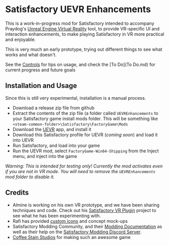 # Satisfactory UEVR Enhancements

This is a work-in-progress mod for Satisfactory intended to accompany Praydog's [Unreal Engine Virtual Reality](https://uevr.io/) tool, to provide VR-specific UI and interaction enhancements, to make playing Satisfactory in VR more practical and enjoyable.

This is very much an early prototype, trying out different things to see what works and what doesn't.

See the [Controls](Controls.md) for tips on usage, and check the [To Do](To Do.md) for current progress and future goals

## Installation and Usage

Since this is still very experimental, installation is a manual process.
- Download a release zip file from github
- Extract the contents of the zip file (a folder called `UEVREnhancements` to your Satisfactory game install mods folder. This will be something like `<steam-common-folder>\Satisfactory\FactoryGame\Mods`
- Download the [UEVR](https://uevr.io/) app, and install it
- Download this Satisfactory profile for UEVR (*coming soon*) and load it into UEVR
- Run Satisfactory, and load into your game
- Run the UEVR mod, select `FactoryGame-Win64-Shipping` from the Inject menu, and inject into the game

*Warning: This is intended for testing only! Currently the mod activates even if you are not in VR mode. You will need to remove the `UEVREnhancements` mod folder to disable it.*

## Credits

- Almine is working on his own VR prototype, and we have been sharing techniques and code. Check out his [Satisfactory VR Plugin](https://github.com/Almine2/SatisfactoryVRPlugins) project to see what he has been experimenting with.
- Rafi has provided [custom icons](https://github.com/rccrossde/Satisfactory_VRicons) and concept mock-ups
- Satisfactory Modding Community, and their [Modding Documentation](https://docs.ficsit.app/satisfactory-modding/) as well as their help on the [Satisfactory Modding Discord Server](https://discord.gg/xkVJ73E).
- [Coffee Stain Studios](https://www.coffeestainstudios.com/) for making such an awesome game